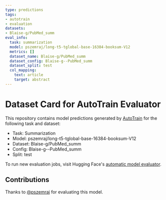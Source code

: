 ```yaml
---
type: predictions
tags:
- autotrain
- evaluation
datasets:
- Blaise-g/PubMed_summ
eval_info:
  task: summarization
  model: pszemraj/long-t5-tglobal-base-16384-booksum-V12
  metrics: []
  dataset_name: Blaise-g/PubMed_summ
  dataset_config: Blaise-g--PubMed_summ
  dataset_split: test
  col_mapping:
    text: article
    target: abstract
---
```

# Dataset Card for AutoTrain Evaluator

This repository contains model predictions generated by [AutoTrain](https://huggingface.co/autotrain) for the following task and dataset:

* Task: Summarization
* Model: pszemraj/long-t5-tglobal-base-16384-booksum-V12
* Dataset: Blaise-g/PubMed_summ
* Config: Blaise-g--PubMed_summ
* Split: test

To run new evaluation jobs, visit Hugging Face's [automatic model evaluator](https://huggingface.co/spaces/autoevaluate/model-evaluator).

## Contributions

Thanks to [@pszemraj](https://huggingface.co/pszemraj) for evaluating this model.